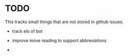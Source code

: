 TODO
====

This tracks small things that are not stored in github issues.



- track elo of bot

- improve move reading to support abbreviations
- 

